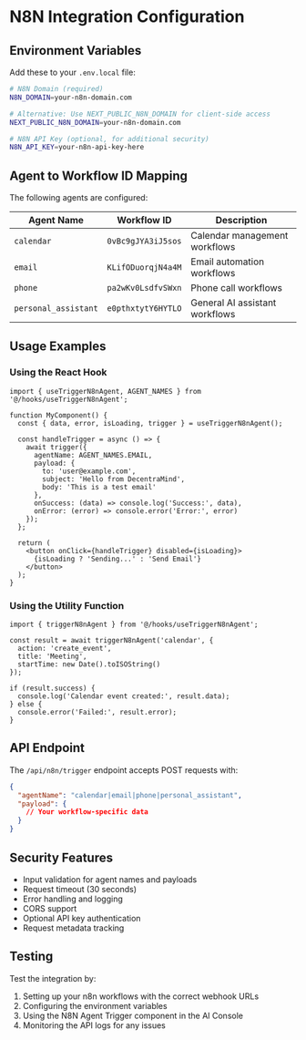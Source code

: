 # N8N Integration Configuration

## Environment Variables

Add these to your `.env.local` file:

```bash
# N8N Domain (required)
N8N_DOMAIN=your-n8n-domain.com

# Alternative: Use NEXT_PUBLIC_N8N_DOMAIN for client-side access
NEXT_PUBLIC_N8N_DOMAIN=your-n8n-domain.com

# N8N API Key (optional, for additional security)
N8N_API_KEY=your-n8n-api-key-here
```

## Agent to Workflow ID Mapping

The following agents are configured:

| Agent Name | Workflow ID | Description |
|------------|-------------|-------------|
| `calendar` | `0vBc9gJYA3iJ5sos` | Calendar management workflows |
| `email` | `KLifODuorqjN4a4M` | Email automation workflows |
| `phone` | `pa2wKv0LsdfvSWxn` | Phone call workflows |
| `personal_assistant` | `e0pthxtytY6HYTLO` | General AI assistant workflows |

## Usage Examples

### Using the React Hook

```tsx
import { useTriggerN8nAgent, AGENT_NAMES } from '@/hooks/useTriggerN8nAgent';

function MyComponent() {
  const { data, error, isLoading, trigger } = useTriggerN8nAgent();

  const handleTrigger = async () => {
    await trigger({
      agentName: AGENT_NAMES.EMAIL,
      payload: {
        to: 'user@example.com',
        subject: 'Hello from DecentraMind',
        body: 'This is a test email'
      },
      onSuccess: (data) => console.log('Success:', data),
      onError: (error) => console.error('Error:', error)
    });
  };

  return (
    <button onClick={handleTrigger} disabled={isLoading}>
      {isLoading ? 'Sending...' : 'Send Email'}
    </button>
  );
}
```

### Using the Utility Function

```tsx
import { triggerN8nAgent } from '@/hooks/useTriggerN8nAgent';

const result = await triggerN8nAgent('calendar', {
  action: 'create_event',
  title: 'Meeting',
  startTime: new Date().toISOString()
});

if (result.success) {
  console.log('Calendar event created:', result.data);
} else {
  console.error('Failed:', result.error);
}
```

## API Endpoint

The `/api/n8n/trigger` endpoint accepts POST requests with:

```json
{
  "agentName": "calendar|email|phone|personal_assistant",
  "payload": {
    // Your workflow-specific data
  }
}
```

## Security Features

- Input validation for agent names and payloads
- Request timeout (30 seconds)
- Error handling and logging
- CORS support
- Optional API key authentication
- Request metadata tracking

## Testing

Test the integration by:

1. Setting up your n8n workflows with the correct webhook URLs
2. Configuring the environment variables
3. Using the N8N Agent Trigger component in the AI Console
4. Monitoring the API logs for any issues
